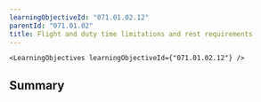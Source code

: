 ```yaml
---
learningObjectiveId: "071.01.02.12"
parentId: "071.01.02"
title: Flight and duty time limitations and rest requirements
---
```


```tsx eval
<LearningObjectives learningObjectiveId={"071.01.02.12"} />
```

## Summary
